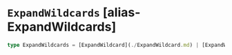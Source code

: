 # `ExpandWildcards` [alias-ExpandWildcards]
```typescript
type ExpandWildcards = [ExpandWildcard](./ExpandWildcard.md) | [ExpandWildcard](./ExpandWildcard.md)[];
```
